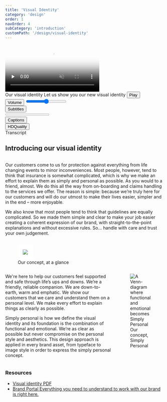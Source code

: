 ```yaml
---
title: 'Visual Identity'
category: 'design'
order: 1
navOrder: 4
subCategory: 'introduction'
customPath: '/design/visual-identity'
---
```


<div class="if video">
  <video
    muted
    title="Our visual identity"
    class="if player"
    disablePictureInPicture
    poster="https://www.dreambroker.com/channel/qtauayyk/v8ukrs97/get/poster?etag=1576140475000"
    preload="none"
  >
    <track
      label="English"
      kind="subtitles"
      srclang="en"
      src="/videos/captions/vtt/if-design-en.vtt"
    />
    <track label="Norsk" kind="subtitles" srclang="no" src="/videos/captions/vtt/if-design-no.vtt" />
    <track label="Dansk" kind="subtitles" srclang="dk" src="/videos/captions/vtt/if-design-dk.vtt" />
    <track
      label="Svenska"
      kind="subtitles"
      srclang="se"
      src="/videos/captions/vtt/if-design-se.vtt"
    />
    <track
      label="English"
      kind="captions"
      srclang="en"
      src="/videos/captions/vtt/if-design-captions.en.vtt"
    />
    <track
      label="Norsk"
      kind="captions"
      srclang="no"
      src="/videos/captions/vtt/if-design-captions.no.vtt"
    />
    <source
      data-source-type="quality"
      name="Full HD"
      label="Full HD (1080p)"
      quality="1080p"
      src="https://www.dreambroker.com/channel/qtauayyk/v8ukrs97/get/fullhd.mp4"
      type="video/mp4"
    />
    <source
      data-source-type="quality"
      name="HD"
      label="HD (720p)"
      quality="720p"
      src="https://www.dreambroker.com/channel/qtauayyk/v8ukrs97/get/hd.mp4"
      type="video/mp4"
    />
    <source
      data-source-type="quality"
      name="SD"
      label="SD (480p)"
      quality="480p"
      src="https://www.dreambroker.com/channel/qtauayyk/v8ukrs97/get/normal.mp4"
      type="video/mp4"
    />
    <source
      data-source-type="quality"
      name="Mobile"
      label="Mobile (240p)"
      quality="240p"
      src="https://www.dreambroker.com/channel/qtauayyk/v8ukrs97/get/mobile.mp4"
      type="video/mp4"
    />
    Sorry, your browser doesn't support embedded videos, but don't worry, you can
    <a href="https://www.dreambroker.com/channel/qtauayyk/v8ukrs97/get/fullhd.mp4">download it</a>
    and watch it with your favorite video player!
  </video>
  <div class="if overlay">
    <span class="if title">Our visual identity</span>
    <span class="if description">
      Let us show you our new visual identity
    </span>
    <button class="if play button secondary" type="button">
      Play
    </button>
  </div>
  <div class="if controls">
    <div class="if volume-control">
      <button type="button" class="if volume button"><span class="if description">Volume</span></button>
      <input class="if volume js-volume-control" type="range" min="0" max="100" step="1" />
    </div>
    <div class="if subtitles-control">
      <button type="button" class="if subtitles button">
        <span class="if description">Subtitles</span>
      </button>
    </div>
    <div class="if seeker-control">
      <span class="if js-seeker-time-elapsed"></span>
      <progress class="if seeker js-seeker-control" value="0" min="0" max="100"></progress>
      <span class="if js-seeker-time-remaining"></span>
    </div>
    <div class="if cc-control">
      <button type="button" class="if cc button"><span class="if description">Captions</span></button>
    </div>
    <div class="if quality-control">
      <button type="button" class="if quality button">
        <span class="if js-video-quality">HD</span><span class="if description">Quality</span>
      </button>
    </div>
  </div>
</div>
<div class="if panel is-expandable">
  <div
    class="if title"
    aria-controls="video-0-transcription-content-title"
    tabindex="0"
    aria-expanded="false"
    id="video-0-transcription-expandable-holder"
  >
    Transcript
  </div>
  <div
    class="if content"
    aria-live="off"
    aria-atomic="true"
    role="region"
    aria-relevant="all"
    tabindex="-1"
  ></div>
</div>

## Introducing our visual identity

<div class="if text layout column left">
<div class="if text body">

Our customers come to us for protection against everything from life changing events to minor inconveniences. Most
people, however, tend to think that insurance is somewhat complicated, which is why we make an effort to explain them as
simply and personal as possible. As you would to a friend, almost. We do this all the way from on-boarding and claims
handling to the services we offer. The reason is simple: because we’re truly here for our customers and will do our
utmost to make their lives easier, simpler and in the end – more enjoyable.

We also know that most people tend to think that guidelines are equally complicated. So we made them simple and clear to
make your job easier creating a coherent expression of our brand, with straight-to-the-point explanations and without
excessive rules. So… handle with care and trust your own judgement.

</div>
<div class="if text body">
</div>
</div>

<figure class="if">
  <img class="if" style="background-color: white;padding:1rem;" src="/images/vid-consept-glance.png">
  <figcaption class="if">
   Our concept, at a glance
  </figcaption>
</figure>

<div class="if text layout columns">
  <div class="if text body">

We're here to help our customers feel supported and safe through life’s ups and downs. We’re a friendly, reliable
companion. We are down-to-earth, warm and emphatic. We show our customers that we care and understand them on a personal
level. We make every effort to explain things as clearly as possible.

Simply personal is how we define the visual identity and its foundation is the combination of functional and emotional.
We’re as clear as possible but never compromise on the personal style and aesthetics. This design approach is applied in
every brand asset, from typeface to image style in order to express the simply personal concept.

  </div>
  <div class="if text body">
    <figure class="if">
      <img class="if" src="/images/vid-consept-venn.png" title="Långsiktigt sparande" alt="A Venn-diagram where functional and emotional becomes Simply Personal">
      <figcaption class="if text caption">Our concept, Simply Personal</figcaption>
    </figure>
  </div>
</div>

### Resources

<ul class="ids-doc if navigational cards three text">
  <li class="if">
  <a class="ids-doc if navigational-card text box" rel="noopener noreferrer" target="_blank" href="https://drive.google.com/file/d/1DgS5W4u2iYaDOmgmYosguIrbtvyWWqkq/view?usp=sharing">
    <span class="if title">Visual identity</span>
    <span class="if text">PDF</span>
    </a>
  </li>
  <li class="if">
  <a class="ids-doc if navigational-card text box" rel="noopener noreferrer" target="_blank" href="https://brandportal.if.eu/login">
    <span class="if title">Brand Portal</span>
    <span class="if text">Everything you need to understand to work with our brand is right here.</span>
    </a>
  </li>
</ul>
